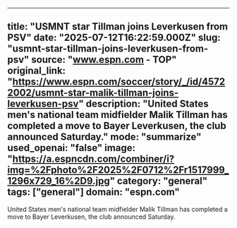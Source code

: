 ---
   title: "USMNT star Tillman joins Leverkusen from PSV"
   date: "2025-07-12T16:22:59.000Z"
   slug: "usmnt-star-tillman-joins-leverkusen-from-psv"
   source: "www.espn.com - TOP"
   original_link: "https://www.espn.com/soccer/story/_/id/45722002/usmnt-star-malik-tillman-joins-leverkusen-psv"
   description: "United States men's national team midfielder Malik Tillman has completed a move to Bayer Leverkusen, the club announced Saturday."
   mode: "summarize"
   used_openai: "false"
   image: "https://a.espncdn.com/combiner/i?img=%2Fphoto%2F2025%2F0712%2Fr1517999_1296x729_16%2D9.jpg"
   category: "general"
   tags: ["general"]
   domain: "espn.com"
  ---
  United States men's national team midfielder Malik Tillman has completed a move to Bayer Leverkusen, the club announced Saturday.